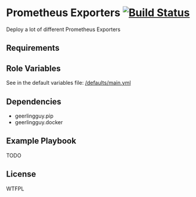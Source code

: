 Prometheus Exporters [![Build Status](https://travis-ci.org/justereseau/ansible-exporter.svg?branch=master)](https://travis-ci.org/justereseau/ansible-exporter)
=========

Deploy a lot of different Prometheus Exporters

Requirements
------------

Role Variables
--------------

See in the default variables file: [/defaults/main.yml](/defaults/main.yml)

Dependencies
------------

- geerlingguy.pip
- geerlingguy.docker

Example Playbook
----------------

TODO

License
-------

WTFPL
